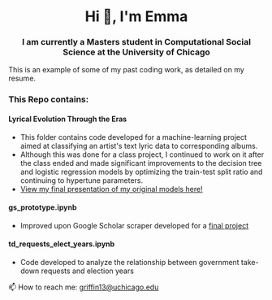 <h1 align="center">Hi 👋, I'm Emma</h1>
<h3 align="center">I am currently a Masters student in Computational Social Science at the University of Chicago</h3>
This is an example of some of my past coding work, as detailed on my resume.

### This Repo contains:
#### Lyrical Evolution Through the Eras
- This folder contains code developed for a machine-learning project aimed at classifying an artist's text lyric data to corresponding albums.
- Although this was done for a class project, I continued to work on it after the class ended and made significant improvements to the decision tree and logistic regression models by optimizing the train-test split ratio and continuing to hypertune parameters.
- [View my final presentation of my original models here!](https://drive.google.com/file/d/1fPmn6hGo1cZZg9i0ix8f2uSX2BnSArHA/view)

#### gs_prototype.ipynb
- Improved upon Google Scholar scraper developed for a [final project](https://github.com/macs30122-winter24/final-project-aepy)

#### td_requests_elect_years.ipynb 
- Code developed to analyze the relationship between government take-down requests and election years

📫 How to reach me: griffin13@uchicago.edu
